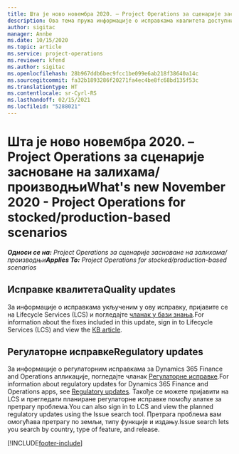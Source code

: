 ```yaml
---
title: Шта је ново новембра 2020. – Project Operations за сценарије засноване на залихама/производњи
description: Ова тема пружа информације о исправкама квалитета доступним у издању услуге Project Operations за новембар 2020. за сценарије засноване на производњи.
author: sigitac
manager: Annbe
ms.date: 10/15/2020
ms.topic: article
ms.service: project-operations
ms.reviewer: kfend
ms.author: sigitac
ms.openlocfilehash: 28b967ddb6bec9fcc1be099e6ab218f38640a14c
ms.sourcegitcommit: fa32b1893286f20271fa4ec4be8fc68bd135f53c
ms.translationtype: HT
ms.contentlocale: sr-Cyrl-RS
ms.lasthandoff: 02/15/2021
ms.locfileid: "5288021"
---
```

# <a name="whats-new-november-2020---project-operations-for-stockedproduction-based-scenarios"></a><span data-ttu-id="599ba-103">Шта је ново новембра 2020. – Project Operations за сценарије засноване на залихама/производњи</span><span class="sxs-lookup"><span data-stu-id="599ba-103">What's new November 2020 - Project Operations for stocked/production-based scenarios</span></span>

<span data-ttu-id="599ba-104">_**Односи се на:** Project Operations за сценарије засноване на залихама/производњи_</span><span class="sxs-lookup"><span data-stu-id="599ba-104">_**Applies To:** Project Operations for stocked/production-based scenarios_</span></span>

## <a name="quality-updates"></a><span data-ttu-id="599ba-105">Исправке квалитета</span><span class="sxs-lookup"><span data-stu-id="599ba-105">Quality updates</span></span>

<span data-ttu-id="599ba-106">За информације о исправкама укљученим у ову исправку, пријавите се на Lifecycle Services (LCS) и погледајте [чланак у бази знања](https://fix.lcs.dynamics.com/Issue/Details?bugId=488609&amp;dbType=3&amp;qc=8251e8e1d5e2386de850599926c1adc3fec8e2ba25308036d22cdfe0a1c28fc7).</span><span class="sxs-lookup"><span data-stu-id="599ba-106">For information about the fixes included in this update, sign in to Lifecycle Services (LCS) and view the [KB article](https://fix.lcs.dynamics.com/Issue/Details?bugId=488609&amp;dbType=3&amp;qc=8251e8e1d5e2386de850599926c1adc3fec8e2ba25308036d22cdfe0a1c28fc7).</span></span>

## <a name="regulatory-updates"></a><span data-ttu-id="599ba-107">Регулаторне исправке</span><span class="sxs-lookup"><span data-stu-id="599ba-107">Regulatory updates</span></span>

<span data-ttu-id="599ba-108">За информације о регулаторним исправкама за Dynamics 365 Finance and Operations апликације, погледајте чланак [Регулаторне исправке](https://docs.microsoft.com/dynamics365/finance/localizations/regulatory-updates).</span><span class="sxs-lookup"><span data-stu-id="599ba-108">For information about regulatory updates for Dynamics 365 Finance and Operations apps, see [Regulatory updates](https://docs.microsoft.com/dynamics365/finance/localizations/regulatory-updates).</span></span> <span data-ttu-id="599ba-109">Такође се можете пријавити на LCS и прегледати планиране регулаторне исправке помоћу алатке за претрагу проблема.</span><span class="sxs-lookup"><span data-stu-id="599ba-109">You can also sign in to LCS and view the planned regulatory updates using the Issue search tool.</span></span> <span data-ttu-id="599ba-110">Претрага проблема вам омогућава претрагу по земљи, типу функције и издању.</span><span class="sxs-lookup"><span data-stu-id="599ba-110">Issue search lets you search by country, type of feature, and release.</span></span>


[!INCLUDE[footer-include](../../includes/footer-banner.md)]